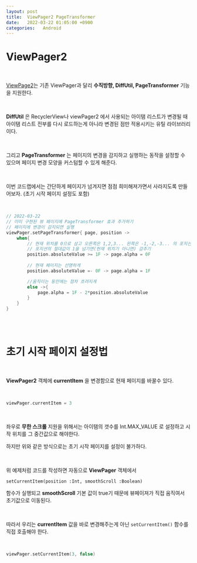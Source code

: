 ```yaml
---
layout: post
title:  ViewPager2 PageTransformer
date:   2022-03-22 01:05:00 +0900
categories:   Android
---
```


# ViewPager2 

<Br>

[ViewPage2]는 기존 ViewPager과 달리 __수직방향, DiffUtil, PageTransformer__ 기능을 지원한다.

<br>

__DiffUtil__ 은 RecyclerView나 viewPager2 에서 사용되는 아이탬 리스트가 변경될 때 아이탬 리스트 전부를 다시 로드하는게 아니라 변경된 점만 적용시키는 유틸 라이브러리이다.

<br>

그리고 __PageTransformer__ 는 페이지의 변경을 감지하고 실행하는 동작을 설정할 수 있으며 페이지 변경 모양을 커스텀할 수 있게 해준다.

<br>

이번 코드랩에서는 간단하게 페이지가 넘겨지면 점점 희미해져가면서 사라지도록 만들어보자. (초기 시작 페이지 설정도 포함)


<br>

```kotlin
// 2022-03-22
// 이미 구현된 뷰 페이지에 PageTransformer 효과 추가하기
// 페이지에 변경이 감지되면 실행
viewPager.setPageTransformer{ page, position ->
    when{
        // 현재 위치를 0으로 삼고 오른쪽은 1,2,3... 왼쪽은 -1,-2,-3... 의 포지션을 갖는다
        // 포지션의 절대값이 1을 넘기면(현재 위치기 아니면) 감추기
        position.absoluteValue >= 1F -> page.alpha = 0F
        
        // 현재 페이지는 선명하게
        position.absoluteValue =- 0F -> page.alpha = 1F 

        //움직이는 동안에는 점차 흐려지게
        else ->{
            page.alpha = 1F - 2*position.absoluteValue
        }
    }
}

```

<br>
<br>

# 초기 시작 페이지 설정법

<br>

__ViewPager2__ 객체에 __currentItem__ 을 변경함으로 현재 페이지를 바꿀수 있다.

<br>


```kotlin
viewPager.currentItem = 3
``` 

<Br>

좌우로 __무한 스크롤__ 지원을 위해서는 아이탬의 갯수를 Int.MAX_VALUE 로 설정하고 시작 위치를 그 중간값으로 해야한다.

하지만 위와 같은 방식으로는 초기 시작 페이지를 설정이 불가하다.

<br>

위 예제처럼 코드를 작성하면 자동으로 __ViewPager__ 객체에서 

``setCurrentItem(position :Int, smoothScroll :Boolean)``

함수가 실행되고 __smoothScroll__ 기본 값이 true기 때문에 뷰페이져가 직접 움직여서 초기값으로 이동된다.


<br>


따라서 우리는 __currentItem__ 값을 바로 변경해주는게 아닌 ``setCurrentItem()`` 함수를 직접 호출해야 한다.

<br>

```kotlin
viewPager.setCurrentItem(3, false)
```







[ViewPage2]: https://developer.android.com/reference/androidx/viewpager2/widget/ViewPager2
